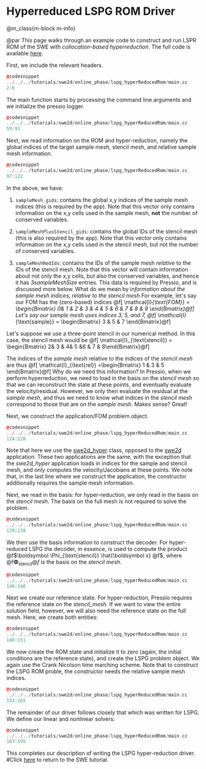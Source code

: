 
# Hyperreduced LSPG ROM Driver

@m_class{m-block m-info}

@par
This page walks through an example code to construct and run LSPR ROM of the SWE with *collocation-based hyperreduction*. The full code is available [here](https://github.com/Pressio/pressio-tutorials/blob/swe2d_tutorial/tutorials/swe2d/online_phase/lspg_hyperReducedRom/main.cc).

First, we include the relevant headers.
```cpp
@codesnippet
../../../tutorials/swe2d/online_phase/lspg_hyperReducedRom/main.cc
2:6
```

The main function starts by processing the command line arguments
and we initialize the pressio logger.
```cpp
@codesnippet
../../../tutorials/swe2d/online_phase/lspg_hyperReducedRom/main.cc
59:91
```

Next, we read information on the ROM and hyper-reduction, namely the
global indices of the target sample mesh, stencil mesh, and relative sample mesh information.
```cpp
@codesnippet
../../../tutorials/swe2d/online_phase/lspg_hyperReducedRom/main.cc
97:122
```
In the above, we have:
1. `sampleMesh_gids`: contains the global x,y indices of the sample mesh indices (this is required by the app).
Note that this vector only contains information on the x,y cells used in the sample mesh, **not** the number of conserved variables.

2. `sampleMeshPlusStencil_gids`: contains the global IDs of the stencil mesh (this is also required by the app).
Note that this vector only contains information on the x,y cells used in the stencil mesh, but not the number of conserved variables.

3. `sampleMeshRedIds`: contains the IDs of the sample mesh *relative* to the IDs of the stencil mesh.
Note that this vector will contain information about not only the x,y cells, but also the conserved variables,
and hence it has *3sampleMeshSize* entries. This data is required by Pressio, and is discussed more below.
What do we mean by *information about the sample mesh indices, relative to the stencil mesh*
For example, let's say our FOM has the (zero-based) indices
@f[ \mathcal{I}_{\text{FOM}} = \begin{Bmatrix} 0& 1 & 2 & 3 & 4 & 5 & 6 & 7 & 8 & 9  \end{Bmatrix}@f]
Let's say our sample mesh uses indices 3, 5, and 7,
 @f[ \mathcal{I}_{\text{sample}} = \begin{Bmatrix}  3 &  5  & 7 \end{Bmatrix}@f]

Let's suppose we use a three-point stencil in our numerical method.
In this case, the stencil mesh would be
@f[ \mathcal{I}_{\text{stencil}} = \begin{Bmatrix}  2& 3 & 4& 5 &6  & 7 & 8\end{Bmatrix}@f]

The indices of the *sample mesh* relative to the indices of the *stencil mesh* are thus
@f[ \mathcal{I}_{\text{rel}} =\begin{Bmatrix} 1 & 3 & 5 \end{Bmatrix}@f]
Why do we need this information? In Pressio, when we perform hyperreduction, we need to load
in the basis on the *stencil mesh* so that we can reconstruct the state at these points,
and eventually evaluate the velocity/residual. However, we only then evaluate the residual
at the *sample mesh*, and thus we need to know what indices in the *stencil mesh* correspond
to those that are on the *sample mesh*. Makes sense? Great!


Next, we construct the application/FOM problem object.
```cpp
@codesnippet
../../../tutorials/swe2d/online_phase/lspg_hyperReducedRom/main.cc
124:128
```
Note that here we use the [swe2d_hyper](.) class, opposed to the [swe2d](.) application.
These two applications are the same, with the exception that the *swe2d_hyper* application
loads in indices for the sample and stencil mesh, and only computes the velocity/Jacobians at these points.
We note that, in the last line where we construct the application,
the constructor additionally requires the sample mesh information.


Next, we read in the basis: for hyper-reduction, we only read in the basis
on the *stencil mesh*. The basis on the full mesh is not required to solve the problem.
```cpp
@codesnippet
../../../tutorials/swe2d/online_phase/lspg_hyperReducedRom/main.cc
129:138
```

We then use the basis information to construct the decoder.
For hyper-reduced LSPG the decoder, in essence, is used to compute the product
@f$\boldsymbol \Phi_{\text{stencil}} \hat{\boldsymbol x} @f$, where @f$\boldsymbol \Phi_{\text{stencil}}@f$
is the basis on the *stencil mesh*.
```cpp
@codesnippet
../../../tutorials/swe2d/online_phase/lspg_hyperReducedRom/main.cc
140:146
```

Next we create our reference state. For hyper-reduction, Pressio requires the reference
state on the *stencil_mesh*. If we want to view the entire solution field, however,
we will also need the reference state on the full mesh. Here, we create both entities:
```cpp
@codesnippet
../../../tutorials/swe2d/online_phase/lspg_hyperReducedRom/main.cc
148:151
```

We now create the ROM state and initialize it
to zero (again, the initial conditions are the reference state), and create the
LSPG problem object. We again use the Crank Nicolson time marching scheme.
Note that to construct the LSPG ROM proble, the constructor needs the relative sample mesh indices.
```cpp
@codesnippet
../../../tutorials/swe2d/online_phase/lspg_hyperReducedRom/main.cc
153:165
```

The remainder of our driver follows closely that which was written for LSPG.
We define our linear and nonlinear solvers:
```cpp
@codesnippet
../../../tutorials/swe2d/online_phase/lspg_hyperReducedRom/main.cc
167:195
```

This completes our description of writing the LSPG hyper-reduction driver.
#Click [here](./md_pages_tutorials_tutorial3.html) to return to the SWE tutorial.
